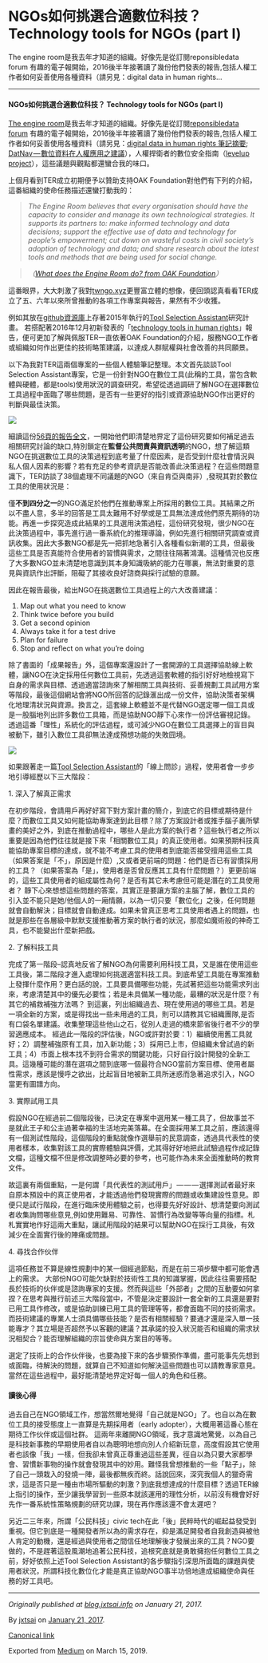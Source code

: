 NGOs如何挑選合適數位科技？ Technology tools for NGOs (part I)
==================================================

The engine room是我去年才知道的組織。好像先是從訂閱reponsibledata forum 有趣的電子報開始，2016後半年接著讀了幾份他們發表的報告,包括人權工作者如何妥善使用各種資料（請另見：digital data in human rights…

* * *

#### NGOs如何挑選合適數位科技？ Technology tools for NGOs (part I)

[The engine room](https://www.theengineroom.org/)是我去年才知道的組織。好像先是從訂閱[reponsibledata forum](https://responsibledata.io/) 有趣的電子報開始，2016後半年接著讀了幾份他們發表的報告,包括人權工作者如何妥善使用各種資料（請另見：[digital data in human rights 筆記摘要](http://self.jxtsai.info/2016/07/digital-data-in-human-rights.html); [DatNav — 數位資料在人權應用之建議](http://self.jxtsai.info/2016/08/datnav.html)），人權捍衛者的數位安全指南（[levelup project](http://self.jxtsai.info/2016/08/level-up.html)），這些議題與觀點都還蠻合我的味口。

上個月看到TER成立初期便予以贊助支持OAK Foundation對他們有下列的介紹，這番組織的使命任務描述還蠻打動我的：

> _The Engine Room believes that every organisation should have the capacity to consider and manage its own technological strategies. It supports its partners to: make informed technology and data decisions; support the effective use of data and technology for people’s empowerment; cut down on wasteful costs in civil society’s adoption of technology and data; and share research about the latest tools and methods that are being used for social change._

> _（_[_What does the Engine Room do? from OAK Foundation_](http://oakfnd.org/highlights/10628)_）_

這番眼界，大大刺激了我對[twngo.xyz](https://twngo.xyz/)更豐富立體的想像，便回頭認真看看TER成立了五、六年以來所曾推動的各項工作專案與報告，果然有不少收獲。

例如其放在[github資源庫](https://github.com/the-engine-room/alidade)上存著2015年執行的[Tool Selection Assistant](https://toolselect.theengineroom.org/)研究計畫。 若搭配著2016年12月初新發表的「[technology tools in human rights](https://www.theengineroom.org/technology-tools-human-rights/)」報告，便可更加了解與佩服TER一直依著OAK Foundation的介紹，服務NGO工作者或組織如何作出更佳的技術略策建議，以達成人群賦權與社會改善的共同願景。

以下為我對TER這兩個專案的一些個人體驗筆記整理。本文首先談談Tool Selection Assistant專案，它是一份針對NGO在數位工具(此稱的工具，當包含軟體與硬體，都是tools)使用狀況的調查研究，希望從透過調研了解NGO在選擇數位工具過程中面臨了哪些問題，是否有一些更好的指引或資源協助NGO作出更好的判斷與最佳決策。

![](https://cdn-images-1.medium.com/max/800/0*1uj3Zk4j6CkQAdCn.png)

細讀這份[56頁的報告全文](https://toolselect.theengineroom.org/public/assets/Full-report%20-%20Tool%E2%80%93Selection-Research-Report.pdf)，一開始他們即清楚地界定了這份研究要如何補足過去相關研究討論的缺口,特別鎖定在**監督公共問責與資訊透明**的NGO，想了解這類NGO在挑選數位工具的決策過程到底考量了什麼因素，是否受到什麼社會情況與私人個人因素的影響？若有充足的參考資訊是否能改善此決策過程？在這些問題意識下，TER訪談了38個處理不同議題的NGO（來自肯亞與南非）,發現其對於數位工具的使用狀況是：

僅**不到四分之一**的NGO滿足於他們在推動專案上所採用的數位工具。其結果之所以不盡人意，多半的回答是工具太難用不好學或是工具無法達成他們原先期待的功能。再進一步探究造成此結果的工具選用決策過程，這份研究發現，很少NGO在此決策過程中，事先進行過一番系統化的推理導論，例如先進行相關研究調查或資訊收集。因此大多數NGO都是先一把抓地急著引入各種看似新潮的工具，但最後這些工具是否真能符合使用者的習慣與需求，之間往往隔著鴻溝。這種情況也反應了大多數NGO並未清楚地意識到其本身知識吸納的能力在哪裏，無法對重要的意見與資訊作出評斷，阻礙了其接收良好諮商與採行試驗的意願。

因此在報告最後，給出NGO在挑選數位工具過程上的六大改善建議：

1.  Map out what you need to know
2.  Think twice before you build
3.  Get a second opinion
4.  Always take it for a test drive
5.  Plan for failure
6.  Stop and reflect on what you’re doing

除了書面的「成果報告」外，這個專案還設計了一套開源的工具選擇協助線上軟體，讓NGO在決定採用任何數位工具前，先透過這套軟體的指引好好地檢視寫下自身的需求與目標、透過適當諮詢來了解相關工具與技術、妥善規劃工具試用方案等階段，最後這個網站會將NGO所回答的記錄滙出成一份文件，協助決策者架構化地理清狀況與資源。換言之，這套線上軟體並不是代替NGO選定哪一個工具或是一股腦地列出許多數位工具箱，而是協助NGO靜下心來作一份評估審視記錄。透過這番「理性」系統化的評估過程，或可減少NGO在數位工具選擇上的盲目與被動下，雖引入數位工具卻無法達成預想功能的失敗囧境。

![](https://cdn-images-1.medium.com/max/800/0*7eM3aC6sVmQe4RcB.jpg)

如果跟著走一篇[Tool Selection Assistant](https://toolselect.theengineroom.org/)的「線上問診」過程，使用者會一步步地引導經歷以下三大階段：

1\. 深入了解真正需求

在初步階段，會請用戶再好好寫下對方案計畫的簡介，到底它的目標或期待是什麼？而數位工具又如何能協助專案達到此目標？除了方案設計者或推手腦子裏所擘畫的美好之外，到底在推動過程中，哪些人是此方案的執行者？這些執行者之所以重要是因為他們往往就是接下來「相關數位工具」的真正使用者。如果預期科技真能協助專案目標的達成，就不能不考慮工具的使用者到底能否接受擅用這些工具（如果答案是「不」，原因是什麼）,又或者更前端的問題：他們是否已有習慣採用的工具？（如果答案為「是」，使用者是否曾反應其工具有什麼問題？）更更前端的，這些工具使用者的組成屬性為何？是否有其它未考慮但可能是潛在的工具使用者？ 靜下心來想想這些問題的答案，其實正是要讓方案的主腦了解，數位工具的引入並不能只是她/他個人的一廂情願，以為一切只要「數位化」之後，任何問題就會自動解決；目標就會自動達成。如果未曾真正思考工具使用者遇上的問題，也就是那些在各層級中默默支援推動著方案的執行者的狀況，那麼如魔術般的神奇工具，也不能變出什麼新把戲。

2\. 了解科技工具

完成了第一階段–認真地反省了解NGO為何需要利用科技工具，又是誰在使用這些工具後，第二階段才進入處理如何挑選適當科技工具。到底希望工具能在專案推動上發揮什麼作用？更白話的說，工具要具備哪些功能，先試著把這些功能需求列出來，考慮清楚其中的優先必要性；若是未具備某一種功能，最糟的狀況是什麼？有其它的補救補強方法嗎？ 到這裏，列出組織過去、現在使用過的哪些工具。若是一項全新的方案，或是得找出一些未用過的工具，則可以請教其它組織團隊,是否有口袋名單建議。收集整理這些他山之石，從別人走過的橋來節省後行者不少的學習適應成本。 經過此一階段的評估後，NGO或許對於要：1）繼續使用舊工具就好；2）調整補強原有工具，加入新功能；3）採用已上市，但組織未曾試過的新工具；4）市面上根本找不到符合需求的關鍵功能，只好自行設計開發的全新工具。這幾種可能的潛在選項之間到底哪一個最符合NGO當前方案目標、使用者屬性需求，應該是慢呼之欲出，比起盲目地被新工具所迷惑而急著追求引入，NGO當更有圖譜方向。

3\. 實際試用工具

假設NGO在經過前二個階段後，已決定在專案中選用某一種工具了，但故事並不是就此王子和公主過著幸福的生活地完美落幕。在全面採用某工具之前，應該還得有一個測試性階段，這個階段的重點就像作選舉前的民意調查，透過具代表性的使用者樣本，收集對該工具的實際體驗與評價，尤其得好好地把此試驗過程作成記錄文檔，這種文檔不但是修改調整時必要的參考，也可能作為未來全面推動時的教育文件。

故這裏有兩個重點，一是何謂「具代表性的測試用戶」 — — — 選擇測試者最好來自原本預設中的真正使用者，才能透過他們發現實際的問題或收集建設性意見。即便只是試行階段，在進行臨床使用體驗之前，也得要先好好設計、想清楚要向測試者收集詢問哪些意見,例如使用難易、可靠性、習慣行為改變等等向量的指標。札札實實地作好這兩大重點，讓試用階段的結果可以幫助NGO在採行工具後，有效減少在全面實行後的陣痛或問題。

4\. 尋找合作伙伴

這項任務並不算是線性規劃中的某一個經過節點，而是在前三項步驟中都可能會遇上的需求。 大部份NGO可能欠缺對於技術性工具的知識掌握，因此往往需要搭配長於技術的伙伴或是諮詢專家的支援。然而與這些「外部者」之間的互動要如何拿捏？在思考與推行前述三大階段當中，不管是決定要設計一套全新的工具還是要對已用工具作修改，或是協助訓練已用工具的管理等等，都會面臨不同的技術需求。而技術建議的專業人士須具備哪些技能？是否有相關經驗？要通才還是深入單一技能專才？其立場是否超然予以客觀的建議？其承諾的投入狀況能否和組織的需求狀況相契合？能否理解組織的宗旨使命與方案目的等等。

選定了技術上的合作伙伴後，也要為接下來的各步驟預作準備，盡可能事先先想到或面臨，待解決的問題，就算自己不知道如何解決這些問題也可以請教專家意見。當然在這些過程中，最好能清楚地界定好每一個人的角色和任務。

#### 讀後心得

過去自己在NGO領域工作，想當然爾地覺得「自己就是NGO」了。也自以為在數位工具的接受態度上一直算是先期採用者（early adopter），大概用著這番心態在期待工作伙伴或這個社群。 這兩年來離開NGO領域，我才意識地驚覺，以為自己是科技新事務的早期使用者自以為聰明地想向別人介紹新玩意，高度假設其它使用者也該像「我」一樣，但我卻未曾真正尊重過這些差異，徑自以為只要大家都學會、習慣新事物的操作就會發現其中的妙用。難怪我曾想推動的一些「點子」，除了自己一頭栽入的發燒一陣，最後都無疾而終。話說回來，深究我個人的獵奇需求，這是否只是一種由市場所驅動的刺激？到底我想達成的什麼目標？透過TER線上指引的操作，至少讓我學習到一些原本就該運用的理性分析，以前沒有機會好好先作一番系統性策略規劃的研究功課，現在再作應該還不會太遲吧？

另近二三年來，所謂「公民科技」civic tech在此「後」民粹時代的崛起益發受到重視。但它到底是一種開發者所以為的需求存在，抑是滿足開發者自我創造與被他人肯定的動機，還是經過與使用者之間信任地理解後才發展出來的工具？NGO要做的，不是趕著這股風潮地追著公民科技，追根究底就是勇敢擁抱任何數位工具之前，好好依照上述Tool Selection Assistant的各步驟指引深思所面臨的課題與使用者狀況，所謂科技化數位化才能是真正協助NGO事半功倍地達成組織使命與任務的好工具吧。

* * *

_Originally published at_ [_blog.jxtsai.info_](https://blog.jxtsai.info/2017/01/21/tool-selection-assistant) _on January 21, 2017._

By [jxtsai](https://medium.com/@jxtsai) on [January 21, 2017](https://medium.com/p/b42243247c0f).

[Canonical link](https://medium.com/@jxtsai/technology-tools-for-ngos-part-i-b42243247c0f)

Exported from [Medium](https://medium.com) on March 15, 2019.
